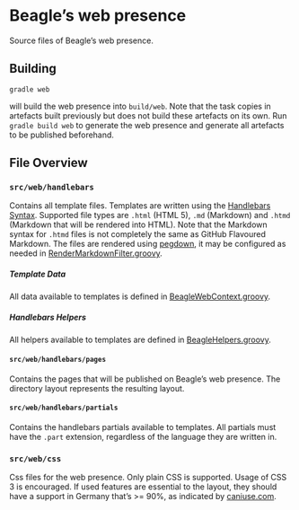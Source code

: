 # Beagle’s web presence
Source files of Beagle’s web presence.

## Building
```
gradle web
```
will build the web presence into `build/web`. Note that the task copies in artefacts built previously but does not build these artefacts on its own. Run `gradle build web` to generate the web presence and generate all artefacts to be published beforehand.

## File Overview

### `src/web/handlebars`
Contains all template files. Templates are written using the [Handlebars Syntax](http://handlebarsjs.com/). Supported file types are `.html` (HTML 5), `.md` (Markdown) and `.htmd` (Markdown that will be rendered into HTML). Note that the Markdown syntax for `.htmd` files is not completely the same as GitHub Flavoured Markdown. The files are rendered using [pegdown](https://github.com/sirthias/pegdown), it may be configured as needed in [RenderMarkdownFilter.groovy](../../buildSrc/src/main/groovy/web/RenderMarkdownFilter.groovy).

##### Template Data
All data available to templates is defined in [BeagleWebContext.groovy](../../buildSrc/src/main/groovy/web/BeagleWebContext.groovy).

##### Handlebars Helpers
All helpers available to templates are defined in [BeagleHelpers.groovy](../../buildSrc/src/main/groovy/web/BeagleHelpers.groovy).

#### `src/web/handlebars/pages`
Contains the pages that will be published on Beagle’s web presence. The directory layout represents the resulting layout.

#### `src/web/handlebars/partials`
Contains the handlebars partials available to templates. All partials must have the `.part` extension, regardless of the language they are written in. 

### `src/web/css`
Css files for the web presence. Only plain CSS is supported. Usage of CSS 3 is encouraged. If used features are essential to the layout, they should have a support in Germany that’s >= 90%, as indicated by [caniuse.com](http://caniuse.com/).